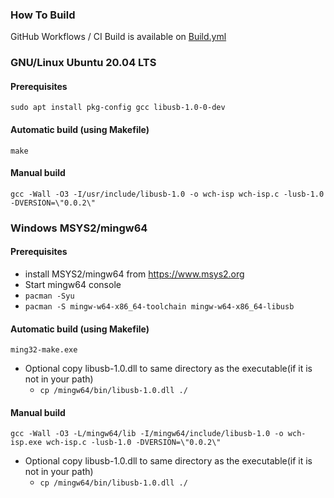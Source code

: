 ### How To Build

GitHub Workflows / CI Build is available on [Build.yml](.github/workflows/Build.yml)

###  GNU/Linux Ubuntu 20.04 LTS
#### Prerequisites
`sudo apt install pkg-config gcc libusb-1.0-0-dev`
#### Automatic build (using Makefile) 
`make`
#### Manual build
`gcc -Wall -O3 -I/usr/include/libusb-1.0 -o wch-isp wch-isp.c -lusb-1.0 -DVERSION=\"0.0.2\"`

### Windows MSYS2/mingw64
#### Prerequisites
- install MSYS2/mingw64 from https://www.msys2.org
- Start mingw64 console
- `pacman -Syu`
- `pacman -S mingw-w64-x86_64-toolchain mingw-w64-x86_64-libusb`
#### Automatic build (using Makefile)
`ming32-make.exe`
- Optional copy libusb-1.0.dll to same directory as the executable(if it is not in your path)
  - `cp /mingw64/bin/libusb-1.0.dll ./`
#### Manual build 
`gcc -Wall -O3 -L/mingw64/lib -I/mingw64/include/libusb-1.0 -o wch-isp.exe wch-isp.c -lusb-1.0 -DVERSION=\"0.0.2\"`
- Optional copy libusb-1.0.dll to same directory as the executable(if it is not in your path)
  - `cp /mingw64/bin/libusb-1.0.dll ./`

